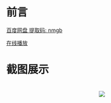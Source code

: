 # 前言

[百度网盘 提取码: nmgb](https://pan.baidu.com/s/1l9hjqEkfUtuAa4sPNmU75A)

[在线播放 ](https://www.ixigua.com/6873083514258981384/?utm_source=xiguastudio)

# 截图展示
<h1 align="center">
	<img src="demo.jpg">
</h1>






















